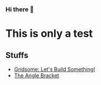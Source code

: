 ### Hi there 👋

<!--
**pebutler3/pebutler3** is a ✨ _special_ ✨ repository because its `README.md` (this file) appears on your GitHub profile.

Here are some ideas to get you started:

- 🔭 I’m currently working on ...
- 🌱 I’m currently learning ...
- 👯 I’m looking to collaborate on ...
- 🤔 I’m looking for help with ...
- 💬 Ask me about ...
- 📫 How to reach me: ...
- 😄 Pronouns: ...
- ⚡ Fun fact: ...
-->
<h1>This is only a test</h1>

## Stuffs
<ul>
  <li>
    <a href="https://seesparkbox.com/foundry/build_a_blog_with_gridsome_vue.js_framework_for_JAMstack_apps">Gridsome: Let's Build Something!</a>
  </li>
  <li>
      <a href="https://anglebracket.xyz">The Angle Bracket</a>
  </li>
</ul>
